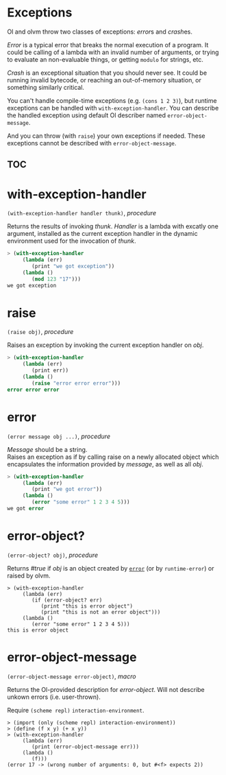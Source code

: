 Exceptions
==========

Ol and olvm throw two classes of exceptions: *error*s and *crash*es.

*Error* is a typical error that breaks the normal execution of a program. It could be calling of a lambda with an invalid number of arguments, or trying to evaluate an non-evaluable things, or getting `modulo` for strings, etc.

*Crash* is an exceptional situation that you should never see. It could be running invalid bytecode, or reaching an out-of-memory situation, or something similarly critical.

You can't handle compile-time exceptions (e.g. `(cons 1 2 3)`), but runtime exceptions can be handled with `with-exception-handler`. You can describe the handled exception using default Ol describer named `error-object-message`.

And you can throw (with `raise`) your own exceptions if needed. These exceptions cannot be described with `error-object-message`.

TOC
---

# with-exception-handler
`(with-exception-handler handler thunk)`, *procedure*

Returns the results of invoking *thunk*. *Handler* is a lambda with excatly one argument, installed as the current exception handler in the dynamic environment used for the invocation of *thunk*.

```scheme
> (with-exception-handler
     (lambda (err)
        (print "we got exception"))
     (lambda ()
        (mod 123 "17")))
we got exception
```

# raise
`(raise obj)`, *procedure*

Raises an exception by invoking the current exception handler on *obj*.

```scheme
> (with-exception-handler
     (lambda (err)
        (print err))
     (lambda ()
        (raise "error error error")))
error error error
```

# error
`(error message obj ...)`, *procedure*

*Message* should be a string.  
Raises an exception as if by calling raise on a newly allocated object which encapsulates the information provided by *message*, as well as all *obj*.

```scheme
> (with-exception-handler
     (lambda (err)
        (print "we got error"))
     (lambda ()
        (error "some error" 1 2 3 4 5)))
we got error
```

# error-object?
`(error-object? obj)`, *procedure*

Returns *#true* if *obj* is an object created by [`error`](#error) (or by `runtime-error`) or raised by olvm.

```
> (with-exception-handler
     (lambda (err)
        (if (error-object? err)
           (print "this is error object")
           (print "this is not an error object")))
     (lambda ()
        (error "some error" 1 2 3 4 5)))
this is error object
```

# error-object-message
`(error-object-message error-object)`, *macro*

Returns the Ol-provided description for *error-object*. Will not describe unkown errors (i.e. user-thrown).

Require `(scheme repl)` `interaction-environment`.

```
> (import (only (scheme repl) interaction-environment))
> (define (f x y) (+ x y))
> (with-exception-handler
     (lambda (err)
        (print (error-object-message err)))
     (lambda ()
        (f)))
(error 17 -> (wrong number of arguments: 0, but #<f> expects 2))
```